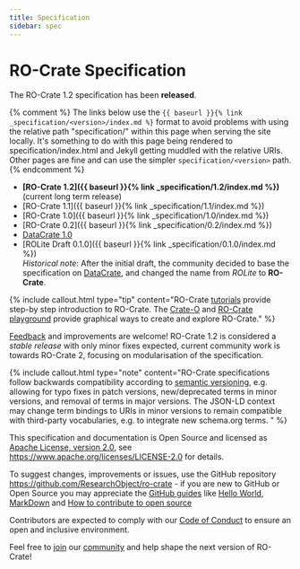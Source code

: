 ```yaml
---
title: Specification
sidebar: spec
---
```

<!--
   Copyright 2019-2025 The University of Manchester and RO Crate contributors 
   <https://github.com/ResearchObject/ro-crate/graphs/contributors>

   Licensed under the Apache License, Version 2.0 (the "License");
   you may not use this file except in compliance with the License.
   You may obtain a copy of the License at

       http://www.apache.org/licenses/LICENSE-2.0

   Unless required by applicable law or agreed to in writing, software
   distributed under the License is distributed on an "AS IS" BASIS,
   WITHOUT WARRANTIES OR CONDITIONS OF ANY KIND, either express or implied.
   See the License for the specific language governing permissions and
   limitations under the License.
-->

# RO-Crate Specification

The RO-Crate 1.2 specification has been **released**.

{% comment %} 
The links below use the `{{ baseurl }}{% link _specification/<version>/index.md %}` format to avoid problems with using the relative path "specification/<version>" within this page when serving the site locally.
It's something to do with this page being rendered to specification/index.html and Jekyll getting muddled with the relative URIs. 
Other pages are fine and can use the simpler `specification/<version>` path.
{% endcomment %}

* **[RO-Crate 1.2]({{ baseurl }}{% link _specification/1.2/index.md %})** (current long term release)  
* [RO-Crate 1.1]({{ baseurl }}{% link _specification/1.1/index.md %})
* [RO-Crate 1.0]({{ baseurl }}{% link _specification/1.0/index.md %}) 
* [RO-Crate 0.2]({{ baseurl }}{% link _specification/0.2/index.md %})
* [DataCrate 1.0](https://github.com/UTS-eResearch/datacrate/blob/ba37cc707d48d3569663ab04f9d4f5c25dac6e34/spec/1.0/data_crate_specification_v1.0.md)
* [ROLite Draft 0.1.0]({{ baseurl }}{% link _specification/0.1.0/index.md %})  
   _Historical note_: After the initial draft, the community decided to base the specification on [DataCrate](https://github.com/UTS-eResearch/datacrate/), and changed the name from _ROLite_ to **RO-Crate**.

{% include callout.html type="tip" content="RO-Crate [tutorials](https://www.researchobject.org/ro-crate/tutorials) provide step-by step introduction to RO-Crate. The [Crate-O](https://language-research-technology.github.io/crate-o/) and [RO-Crate playground](https://ro-crate.ldaca.edu.au/) provide graphical ways to create and explore RO-Crate." %}

[Feedback](https://github.com/researchobject/ro-crate/issues) and improvements are welcome! RO-Crate 1.2 is considered a _stable release_ with only minor fixes expected, current community work is towards RO-Crate 2, focusing on modularisation of the specification.

{% include callout.html type="note" content="RO-Crate specifications follow backwards compatibility according to [semantic versioning](https://semver.org/spec/v2.0.0.html), e.g. allowing for typo fixes in patch versions, new/deprecated terms in minor versions, and removal of terms in major versions. The JSON-LD context may change term bindings to URIs in minor versions to remain compatible with third-party vocabularies, e.g. to integrate new schema.org terms.
" %}

This specification and documentation is Open Source and licensed as [Apache License, version 2.0](https://github.com/ResearchObject/ro-crate/blob/master/LICENSE), see <https://www.apache.org/licenses/LICENSE-2.0> for details. 

To suggest changes, improvements or issues, use the GitHub repository <https://github.com/ResearchObject/ro-crate> - if you are new to GitHub or Open Source you may appreciate the [GitHub guides](https://guides.github.com/) like [Hello World](https://guides.github.com/activities/hello-world/), [MarkDown](https://guides.github.com/features/mastering-markdown/) and [How to contribute to open source](https://opensource.guide/how-to-contribute/)

Contributors are expected to comply with our [Code of Conduct](https://github.com/ResearchObject/ro-crate/blob/master/CODE_OF_CONDUCT.md) to ensure an open and inclusive environment.

Feel free to [join](https://github.com/ResearchObject/ro-crate/issues/1) our [community](community) and help shape the next version of RO-Crate!

